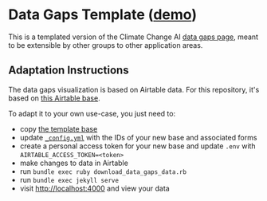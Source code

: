 # Data Gaps Template ([demo](https://climatechange-ai.github.io/data-gaps-template/))

This is a templated version of the Climate Change AI [data gaps page](https://www.climatechange.ai/dev/datagaps), meant to be extensible by other groups to other application areas.

## Adaptation Instructions

The data gaps visualization is based on Airtable data. For this repository, it's based on [this Airtable base](https://airtable.com/appY2hJvi0WWoFOPx/shremrztqdMIGGLkC).

To adapt it to your own use-case, you just need to:
- copy [the template base](https://airtable.com/appY2hJvi0WWoFOPx/shremrztqdMIGGLkC)
- update [`_config.yml`](./_config.yml) with the IDs of your new base and associated forms
- create a personal access token for your new base and update `.env` with `AIRTABLE_ACCESS_TOKEN=<token>`
- make changes to data in Airtable
- run `bundle exec ruby download_data_gaps_data.rb`
- run `bundle exec jekyll serve`
- visit <http://localhost:4000> and view your data
